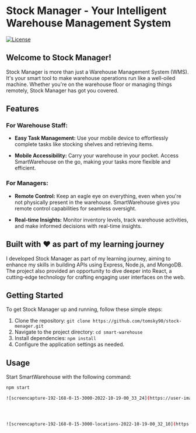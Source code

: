 # Stock Manager - Your Intelligent Warehouse Management System

[![License](https://img.shields.io/badge/license-MIT-blue.svg)](LICENSE)

## Welcome to  Stock Manager!

Stock Manager is more than just a Warehouse Management System (WMS). It's your smart tool to make warehouse operations run like a well-oiled machine. Whether you're on the warehouse floor or managing things remotely, Stock Manager has got you covered.

## Features

### For Warehouse Staff:

- **Easy Task Management:** Use your mobile device to effortlessly complete tasks like stocking shelves and retrieving items.

- **Mobile Accessibility:** Carry your warehouse in your pocket. Access SmartWarehouse on the go, making your tasks more flexible and efficient.

### For Managers:

- **Remote Control:** Keep an eagle eye on everything, even when you're not physically present in the warehouse. SmartWarehouse gives you remote control capabilities for seamless oversight.

- **Real-time Insights:** Monitor inventory levels, track warehouse activities, and make informed decisions with real-time insights.

## Built with ❤️ as part of my learning journey

I developed  Stock Manager as part of my learning journey, aiming to enhance my skills in building APIs using Express, Node.js, and MongoDB. The project also provided an opportunity to dive deeper into React, a cutting-edge technology for crafting engaging user interfaces on the web.

## Getting Started

To get  Stock Manager up and running, follow these simple steps:

1. Clone the repository: `git clone https://github.com/tomsky90/stock-menager.git`
2. Navigate to the project directory: `cd smart-warehouse`
3. Install dependencies: `npm install`
4. Configure the application settings as needed.

## Usage

Start SmartWarehouse with the following command:

```bash
npm start

![screencapture-192-168-0-15-3000-2022-10-19-00_33_24](https://user-images.githubusercontent.com/79411793/196565002-922d1d6a-6397-4262-9d3f-b62b39703f7c.png)




![screencapture-192-168-0-15-3000-locations-2022-10-19-00_32_10](https://user-images.githubusercontent.com/79411793/196565059-7923f847-6ba9-499c-9310-9b377d04368c.png)


